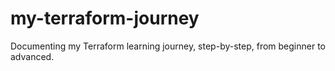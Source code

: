 # my-terraform-journey
Documenting my Terraform learning journey, step-by-step, from beginner to advanced.
